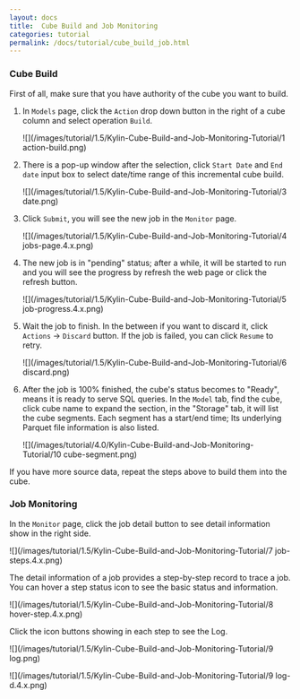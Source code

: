 ```yaml
---
layout: docs
title:  Cube Build and Job Monitoring
categories: tutorial
permalink: /docs/tutorial/cube_build_job.html
---
```


### Cube Build
First of all, make sure that you have authority of the cube you want to build.

1. In `Models` page, click the `Action` drop down button in the right of a cube column and select operation `Build`.

   ![](/images/tutorial/1.5/Kylin-Cube-Build-and-Job-Monitoring-Tutorial/1 action-build.png)

2. There is a pop-up window after the selection, click `Start Date` and `End date` input box to select date/time range of this incremental cube build.

   ![](/images/tutorial/1.5/Kylin-Cube-Build-and-Job-Monitoring-Tutorial/3 date.png)

4. Click `Submit`, you will see the new job in the `Monitor` page.

   ![](/images/tutorial/1.5/Kylin-Cube-Build-and-Job-Monitoring-Tutorial/4 jobs-page.4.x.png)

5. The new job is in "pending" status; after a while, it will be started to run and you will see the progress by refresh the web page or click the refresh button.

   ![](/images/tutorial/1.5/Kylin-Cube-Build-and-Job-Monitoring-Tutorial/5 job-progress.4.x.png)


6. Wait the job to finish. In the between if you want to discard it, click `Actions` -> `Discard` button. If the job is failed, you can click `Resume` to retry.

   ![](/images/tutorial/1.5/Kylin-Cube-Build-and-Job-Monitoring-Tutorial/6 discard.png)

7. After the job is 100% finished, the cube's status becomes to "Ready", means it is ready to serve SQL queries. In the `Model` tab, find the cube, click cube name to expand the section, in the "Storage" tab, it will list the cube segments. Each segment has a start/end time; Its underlying Parquet file information is also listed.

   ![](/images/tutorial/4.0/Kylin-Cube-Build-and-Job-Monitoring-Tutorial/10 cube-segment.png)

If you have more source data, repeat the steps above to build them into the cube.

### Job Monitoring
In the `Monitor` page, click the job detail button to see detail information show in the right side.

![](/images/tutorial/1.5/Kylin-Cube-Build-and-Job-Monitoring-Tutorial/7 job-steps.4.x.png)

The detail information of a job provides a step-by-step record to trace a job. You can hover a step status icon to see the basic status and information.

![](/images/tutorial/1.5/Kylin-Cube-Build-and-Job-Monitoring-Tutorial/8 hover-step.4.x.png)

Click the icon buttons showing in each step to see the Log.
        
![](/images/tutorial/1.5/Kylin-Cube-Build-and-Job-Monitoring-Tutorial/9 log.png)

![](/images/tutorial/1.5/Kylin-Cube-Build-and-Job-Monitoring-Tutorial/9 log-d.4.x.png)



